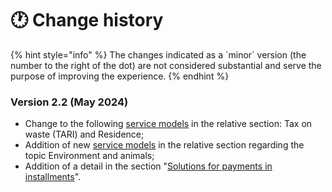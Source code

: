 # 🕐 Change history

{% hint style="info" %}
The changes indicated as a \`minor\` version (the number to the right of the dot) are not considered substantial and serve the purpose of improving the experience.
{% endhint %}

### Version 2.2 (May 2024)

* Change to the following [service models](https://github.com/pagopa/devportal-docs/blob/docs/from-gitbook/docs/VgT9NJOwkAnNFoA6d0Fs/catalog-of-services-and-models/the-most-frequent-service-models.md) in the relative section: Tax on waste (TARI) and Residence;
* Addition of new [service models](https://github.com/pagopa/devportal-docs/blob/docs/from-gitbook/docs/VgT9NJOwkAnNFoA6d0Fs/catalog-of-services-and-models/the-most-frequent-service-models.md) in the relative section regarding the topic Environment and animals;
* Addition of a detail in the section "[Solutions for payments in installments](what-a-service-can-do-with-io/sending-messages/messages-that-indicate-a-payment/solutions-for-payments-in-installments.md)".
